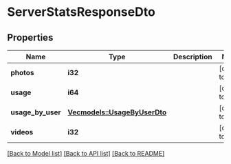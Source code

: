 # ServerStatsResponseDto

## Properties

Name | Type | Description | Notes
------------ | ------------- | ------------- | -------------
**photos** | **i32** |  | [default to 0]
**usage** | **i64** |  | [default to 0]
**usage_by_user** | [**Vec<models::UsageByUserDto>**](UsageByUserDto.md) |  | [default to []]
**videos** | **i32** |  | [default to 0]

[[Back to Model list]](../README.md#documentation-for-models) [[Back to API list]](../README.md#documentation-for-api-endpoints) [[Back to README]](../README.md)


